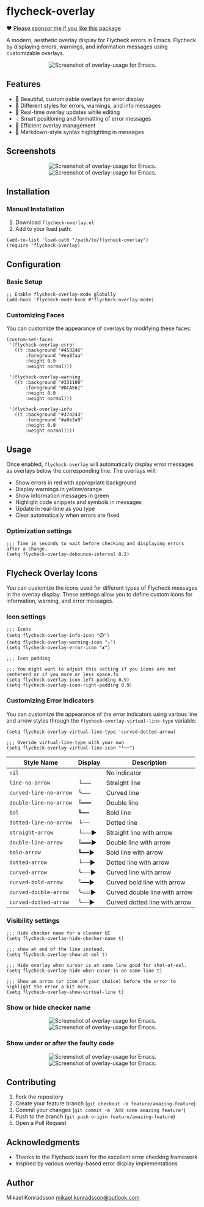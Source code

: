 # flycheck-overlay

❤️ [Please sponsor me if you like this package](https://github.com/sponsors/konrad1977)

A modern, aesthetic overlay display for Flycheck errors in Emacs. Flycheck by displaying errors, warnings, and information messages using customizable overlays.

<p align="center">
  <img src="https://github.com/konrad1977/flycheck-overlay/blob/main/screenshots/overlay_1.png" alt="Screenshot of overlay-usage for Emacs."/>
</p>

## Features

- 🎨 Beautiful, customizable overlays for error display
- 🚦 Different styles for errors, warnings, and info messages
- 🔄 Real-time overlay updates while editing
- 💡 Smart positioning and formatting of error messages
- 🎯 Efficient overlay management
- 📝 Markdown-style syntax highlighting in messages

## Screenshots

<p align="center">
  <img src="https://github.com/konrad1977/flycheck-overlay/blob/main/screenshots/overlay_2.png" alt="Screenshot of overlay-usage for Emacs."/>
  <img src="https://github.com/konrad1977/flycheck-overlay/blob/main/screenshots/overlay_3.png" alt="Screenshot of overlay-usage for Emacs."/>
</p>

## Installation

### Manual Installation

1. Download `flycheck-overlay.el`
2. Add to your load path:
```elisp
(add-to-list 'load-path "/path/to/flycheck-overlay")
(require 'flycheck-overlay)
```

## Configuration

### Basic Setup

```elisp
;; Enable flycheck-overlay-mode globally
(add-hook 'flycheck-mode-hook #'flycheck-overlay-mode)
```

### Customizing Faces

You can customize the appearance of overlays by modifying these faces:

```elisp
(custom-set-faces
 '(flycheck-overlay-error
   ((t :background "#453246"
       :foreground "#ea8faa"
       :height 0.9
       :weight normal)))
 
 '(flycheck-overlay-warning
   ((t :background "#331100"
       :foreground "#DCA561"
       :height 0.9
       :weight normal)))
 
 '(flycheck-overlay-info
   ((t :background "#374243"
       :foreground "#a8e3a9"
       :height 0.9
       :weight normal))))
```

## Usage

Once enabled, `flycheck-overlay` will automatically display error messages as overlays below the corresponding line. The overlays will:

- Show errors in red with appropriate background
- Display warnings in yellow/orange
- Show information messages in green
- Highlight code snippets and symbols in messages
- Update in real-time as you type
- Clear automatically when errors are fixed

### Optimization settings

```elisp
;;; Time in seconds to wait before checking and displaying errors after a change.
(setq flycheck-overlay-debounce-interval 0.2) 
```

## Flycheck Overlay Icons

You can customize the icons used for different types of Flycheck messages in the overlay display. These settings allow you to define custom icons for information, warning, and error messages.

### Icon settings

```elisp
;;; Icons
(setq flycheck-overlay-info-icon "🛈")
(setq flycheck-overlay-warning-icon "⚠")
(setq flycheck-overlay-error-icon "✘")

;;; Icon padding

;;; You might want to adjust this setting if you icons are not centererd or if you more or less space.fs
(setq flycheck-overlay-icon-left-padding 0.9)
(setq flycheck-overlay-icon-right-padding 0.9)
```

### Customizing Error Indicators

You can customize the appearance of the error indicators using various line and arrow styles through the `flycheck-overlay-virtual-line-type` variable:

```elisp
(setq flycheck-overlay-virtual-line-type 'curved-dotted-arrow)

;;; Overide virtual-line-type with your own
(setq flycheck-overlay-virtual-line-icon "╰──")
```

| Style Name | Display | Description |
|------------|----------|-------------|
| `nil` | | No indicator |
| `line-no-arrow` | └── | Straight line |
| `curved-line-no-arrow` | ╰── | Curved line |
| `double-line-no-arrow` | ╚══ | Double line |
| `bol` | ┗━━ | Bold line |
| `dotted-line-no-arrow` | └┈┈ | Dotted line |
| `straight-arrow` | └──► | Straight line with arrow |
| `double-line-arrow` | ╚══► | Double line with arrow |
| `bold-arrow` | ┗━━► | Bold line with arrow |
| `dotted-arrow` | └┈┈► | Dotted line with arrow |
| `curved-arrow` | ╰──► | Curved line with arrow |
| `curved-bold-arrow` | ╰━━► | Curved bold line with arrow |
| `curved-double-arrow` | ╰══► | Curved double line with arrow |
| `curved-dotted-arrow` | ╰┈┈► | Curved dotted line with arrow |


### Visibility settings

```elisp
;;; Hide checker name for a cleaner UI
(setq flycheck-overlay-hide-checker-name t) 

;;; show at end of the line instead.
(setq flycheck-overlay-show-at-eol t) 

;;; Hide overlay when cursor is at same line good for shot-at-eol.
(setq flycheck-overlay-hide-when-cusor-is-on-same-line t) 

;;; Show an arrow (or icon of your choice) before the error to highlight the error a bit more.
(setq flycheck-overlay-show-virtual-line t) 

```

### Show or hide checker name

<p align="center">
  <img src="https://github.com/konrad1977/flycheck-overlay/blob/main/screenshots/checker_name.png" alt="Screenshot of overlay-usage for Emacs."/>
  <img src="https://github.com/konrad1977/flycheck-overlay/blob/main/screenshots/no_checker_name.png" alt="Screenshot of overlay-usage for Emacs."/>
</p>

### Show under or after the faulty code

<p align="center">
  <img src="https://github.com/konrad1977/flycheck-overlay/blob/main/screenshots/eol.png" alt="Screenshot of overlay-usage for Emacs."/>
  <img src="https://github.com/konrad1977/flycheck-overlay/blob/main/screenshots/under.png" alt="Screenshot of overlay-usage for Emacs."/>
</p>

## Contributing

1. Fork the repository
2. Create your feature branch (`git checkout -b feature/amazing-feature`)
3. Commit your changes (`git commit -m 'Add some amazing feature'`)
4. Push to the branch (`git push origin feature/amazing-feature`)
5. Open a Pull Request


## Acknowledgments

- Thanks to the Flycheck team for the excellent error checking framework
- Inspired by various overlay-based error display implementations

## Author

Mikael Konradsson <mikael.konradsson@outlook.com>
  
